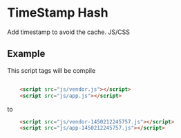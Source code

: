 # TimeStamp Hash

Add timestamp to avoid the cache. JS/CSS

## Example 
This script tags will be compile
```html

	<script src="js/vendor.js"></script>
	<script src="js/app.js"></script>
```
to 
```html
	<script src="js/vendor-1450212245757.js"></script>
	<script src="js/app-1450212245757.js"></script>

```
